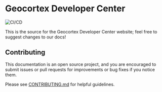 # Geocortex Developer Center

![CI/CD](https://github.com/geocortex/dev-center/workflows/CI/CD/badge.svg)

This is the source for the Geocortex Developer Center website; feel free to suggest changes to our docs!

## Contributing

This documentation is an open source project, and you are encouraged to submit issues or pull requests for improvements or bug fixes if you notice them.

Please see [CONTRIBUTING.md](CONTRIBUTING.md) for helpful guidelines.
